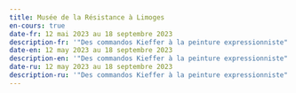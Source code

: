 ```yaml
---
title: Musée de la Résistance à Limoges
en-cours: true
date-fr: 12 mai 2023 au 18 septembre 2023
description-fr: '"Des commandos Kieffer à la peinture expressionniste"'
date-en: 12 may 2023 au 18 septembre 2023
description-en: '"Des commandos Kieffer à la peinture expressionniste"'
date-ru: 12 may 2023 au 18 septembre 2023
description-ru: '"Des commandos Kieffer à la peinture expressionniste"'
---
```

